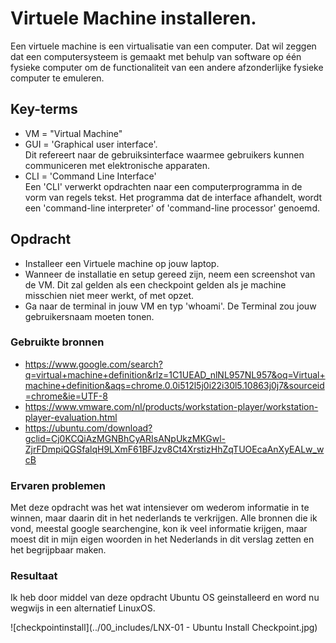 # Virtuele Machine installeren.
Een virtuele machine is een virtualisatie van een computer.
Dat wil zeggen dat een computersysteem is gemaakt met behulp van software op één fysieke computer om de functionaliteit van een andere afzonderlijke fysieke computer te emuleren.

## Key-terms
-   VM  =   "Virtual Machine"
-   GUI =  'Graphical user interface'.  
Dit refereert naar de gebruiksinterface waarmee gebruikers kunnen communiceren met elektronische apparaten.
-   CLI =  'Command Line Interface'  
Een 'CLI' verwerkt opdrachten naar een computerprogramma in de vorm van regels tekst. Het programma dat de interface afhandelt, wordt een 'command-line interpreter' of 'command-line processor' genoemd.

## Opdracht
-   Installeer een Virtuele machine op jouw laptop.
-   Wanneer de installatie en setup gereed zijn, neem een screenshot
van de VM. Dit zal gelden als een checkpoint gelden als je machine misschien niet meer werkt, of met opzet.
-   Ga naar de terminal in jouw VM en typ 'whoami'.
De Terminal zou jouw gebruikersnaam moeten tonen.

### Gebruikte bronnen
-   https://www.google.com/search?q=virtual+machine+definition&rlz=1C1UEAD_nlNL957NL957&oq=Virtual+machine+definition&aqs=chrome.0.0i512l5j0i22i30l5.10863j0j7&sourceid=chrome&ie=UTF-8
-   https://www.vmware.com/nl/products/workstation-player/workstation-player-evaluation.html
-   https://ubuntu.com/download?gclid=Cj0KCQiAzMGNBhCyARIsANpUkzMKGwl-ZjrFDmpiQGSfalqH9LXmF61BFJzv8Ct4XrstizHhZqTUOEcaAnXyEALw_wcB

### Ervaren problemen
Met deze opdracht was het wat intensiever om wederom informatie in te winnen, maar daarin dit in het nederlands te verkrijgen. Alle bronnen die ik vond, meestal google searchengine, kon ik veel informatie krijgen, maar moest dit in mijn eigen woorden in het Nederlands in dit verslag zetten en het begrijpbaar maken.

### Resultaat
Ik heb door middel van deze opdracht Ubuntu OS geinstalleerd en word nu wegwijs in een alternatief LinuxOS. 

![checkpointinstall](../00_includes/LNX-01 - Ubuntu Install Checkpoint.jpg)